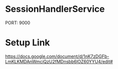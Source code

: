 # SessionHandlerService
PORT: 9000
# Setup Link
https://docs.google.com/document/d/1nK7zDGFb-LmKLKMDAnWmciQzU2fMDnsbb6lOZ60YYU4/edit#